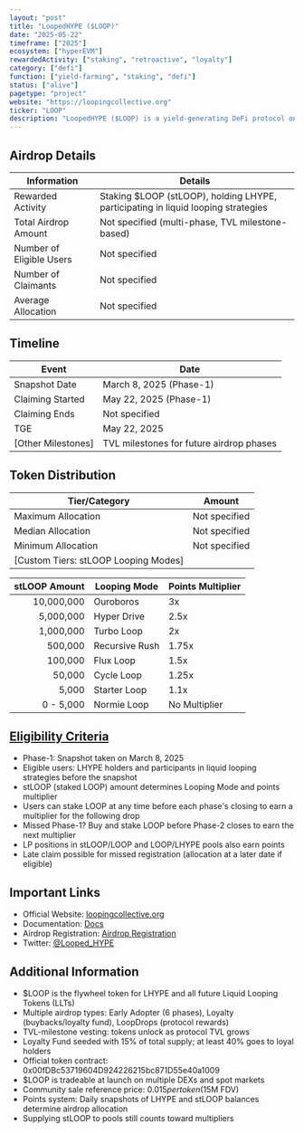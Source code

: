 ```yaml
---
layout: "post"
title: "LoopedHYPE ($LOOP)"
date: "2025-05-22"
timeframe: ["2025"]
ecosystem: ["hyperEVM"]
rewardedActivity: ["staking", "retroactive", "loyalty"]
category: ["defi"]
function: ["yield-farming", "staking", "defi"]
status: ["alive"]
pagetype: "project"
website: "https://loopingcollective.org"
ticker: "LOOP"
description: "LoopedHYPE ($LOOP) is a yield-generating DeFi protocol on HyperEVM, enabling users to earn multipliers and airdrops by staking LOOP and participating in liquid looping strategies."
---
```


## Airdrop Details
| Information | Details |
|-------------|---------|
| Rewarded Activity | Staking $LOOP (stLOOP), holding LHYPE, participating in liquid looping strategies |
| Total Airdrop Amount | Not specified (multi-phase, TVL milestone-based) |
| Number of Eligible Users | Not specified |
| Number of Claimants | Not specified |
| Average Allocation | Not specified |

## Timeline
| Event | Date |
|-------|------|
| Snapshot Date | March 8, 2025 (Phase-1) |
| Claiming Started | May 22, 2025 (Phase-1) |
| Claiming Ends | Not specified |
| TGE | May 22, 2025 |
| [Other Milestones] | TVL milestones for future airdrop phases |

## Token Distribution
| Tier/Category | Amount |
|---------------|--------|
| Maximum Allocation | Not specified |
| Median Allocation | Not specified |
| Minimum Allocation | Not specified |
| [Custom Tiers: stLOOP Looping Modes] | |

| stLOOP Amount | Looping Mode      | Points Multiplier |
|--------------:|------------------|------------------|
| 10,000,000    | Ouroboros        | 3x               |
| 5,000,000     | Hyper Drive      | 2.5x             |
| 1,000,000     | Turbo Loop       | 2x               |
| 500,000       | Recursive Rush   | 1.75x            |
| 100,000       | Flux Loop        | 1.5x             |
| 50,000        | Cycle Loop       | 1.25x            |
| 5,000         | Starter Loop     | 1.1x             |
| 0 - 5,000     | Normie Loop      | No Multiplier    |

## [Eligibility Criteria](https://loopedhype.com/airdrop-registration)
- Phase-1: Snapshot taken on March 8, 2025
- Eligible users: LHYPE holders and participants in liquid looping strategies before the snapshot
- stLOOP (staked LOOP) amount determines Looping Mode and points multiplier
- Users can stake LOOP at any time before each phase's closing to earn a multiplier for the following drop
- Missed Phase-1? Buy and stake LOOP before Phase-2 closes to earn the next multiplier
- LP positions in stLOOP/LOOP and LOOP/LHYPE pools also earn points
- Late claim possible for missed registration (allocation at a later date if eligible)

## Important Links
- Official Website: [loopingcollective.org](https://loopingcollective.org)
- Documentation: [Docs](https://docs.loopingcollective.org)
- Airdrop Registration: [Airdrop Registration](https://loopedhype.com/airdrop-registration)
- Twitter: [@Looped_HYPE](https://x.com/Looped_HYPE)

## Additional Information
- $LOOP is the flywheel token for LHYPE and all future Liquid Looping Tokens (LLTs)
- Multiple airdrop types: Early Adopter (6 phases), Loyalty (buybacks/loyalty fund), LoopDrops (protocol rewards)
- TVL-milestone vesting: tokens unlock as protocol TVL grows
- Loyalty Fund seeded with 15% of total supply; at least 40% goes to loyal holders
- Official token contract: 0x00fDBc53719604D924226215bc871D55e40a1009
- $LOOP is tradeable at launch on multiple DEXs and spot markets
- Community sale reference price: $0.015 per token ($15M FDV)
- Points system: Daily snapshots of LHYPE and stLOOP balances determine airdrop allocation
- Supplying stLOOP to pools still counts toward multipliers